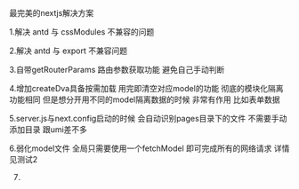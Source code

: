 最完美的nextjs解决方案

1.解决 antd 与 cssModules 不兼容的问题

2.解决 antd 与 export 不兼容问题

3.自带getRouterParams 路由参数获取功能 避免自己手动判断

4.增加createDva具备按需加载 用完即清空对应model的功能 彻底的模块化隔离 功能相同 但是想分开用不同的model隔离数据的时候 非常有作用 比如表单数据

5.server.js与next.config启动的时候 会自动识别pages目录下的文件 不需要手动添加目录 跟umi差不多

6.弱化model文件 全局只需要使用一个fetchModel 即可完成所有的网络请求 详情见测试2

7.